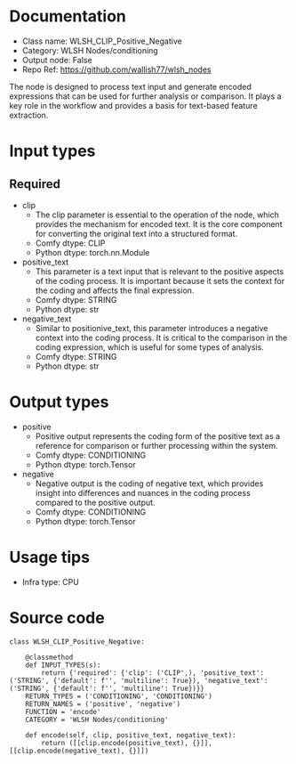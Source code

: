 # Documentation
- Class name: WLSH_CLIP_Positive_Negative
- Category: WLSH Nodes/conditioning
- Output node: False
- Repo Ref: https://github.com/wallish77/wlsh_nodes

The node is designed to process text input and generate encoded expressions that can be used for further analysis or comparison. It plays a key role in the workflow and provides a basis for text-based feature extraction.

# Input types
## Required
- clip
    - The clip parameter is essential to the operation of the node, which provides the mechanism for encoded text. It is the core component for converting the original text into a structured format.
    - Comfy dtype: CLIP
    - Python dtype: torch.nn.Module
- positive_text
    - This parameter is a text input that is relevant to the positive aspects of the coding process. It is important because it sets the context for the coding and affects the final expression.
    - Comfy dtype: STRING
    - Python dtype: str
- negative_text
    - Similar to positionive_text, this parameter introduces a negative context into the coding process. It is critical to the comparison in the coding expression, which is useful for some types of analysis.
    - Comfy dtype: STRING
    - Python dtype: str

# Output types
- positive
    - Positive output represents the coding form of the positive text as a reference for comparison or further processing within the system.
    - Comfy dtype: CONDITIONING
    - Python dtype: torch.Tensor
- negative
    - Negative output is the coding of negative text, which provides insight into differences and nuances in the coding process compared to the positive output.
    - Comfy dtype: CONDITIONING
    - Python dtype: torch.Tensor

# Usage tips
- Infra type: CPU

# Source code
```
class WLSH_CLIP_Positive_Negative:

    @classmethod
    def INPUT_TYPES(s):
        return {'required': {'clip': ('CLIP',), 'positive_text': ('STRING', {'default': f'', 'multiline': True}), 'negative_text': ('STRING', {'default': f'', 'multiline': True})}}
    RETURN_TYPES = ('CONDITIONING', 'CONDITIONING')
    RETURN_NAMES = ('positive', 'negative')
    FUNCTION = 'encode'
    CATEGORY = 'WLSH Nodes/conditioning'

    def encode(self, clip, positive_text, negative_text):
        return ([[clip.encode(positive_text), {}]], [[clip.encode(negative_text), {}]])
```